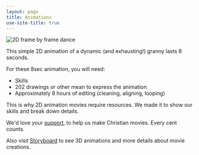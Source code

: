 ```yaml
---
layout: page
title: Animations
use-site-title: true
---
```

![2D frame by frame dance](../../img/granny.gif)

This simple 2D animation of a dynamic (and exhausting!) granny lasts 8 seconds.

For these 8sec animation, you will need:
- Skills
- 202 drawings or other mean to express the animation
- Approximately 8 hours of editing (cleaning, aligning, looping)

This is why 2D animation movies require resources.
We made it to show our skills and break down details.

We'd love your [support](https://patreon.com/vocamen), to help us make Christian movies.
Every cent counts.

Also visit [Storyboard](../storyboard/) to see 3D animations and more details about movie creations.
